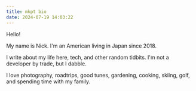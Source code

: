 ```yaml
---
title: mkpt bio
date: 2024-07-19 14:03:22
---
```


Hello!

My name is Nick. I'm an American living in Japan since 2018. 

I write about my life here, tech, and other random tidbits. I'm not a developer by trade, but I dabble.

I love photography, roadtrips, good tunes, gardening, cooking, skiing, golf, and spending time with my family. 